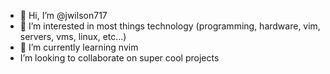 - 👋 Hi, I’m @jwilson717
- 👀 I’m interested in most things technology (programming, hardware, vim, servers, vms, linux, etc...)
- 🌱 I’m currently learning nvim
- I’m looking to collaborate on super cool projects

<!---
jwilson717/jwilson717 is a ✨ special ✨ repository because its `README.md` (this file) appears on your GitHub profile.
You can click the Preview link to take a look at your changes.
--->
